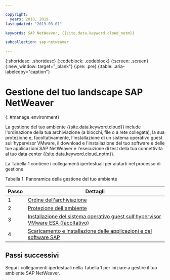 ```yaml
---

copyright:
  years: 2018, 2019
lastupdated: "2019-03-01"

keywords: SAP NetWeaver, {{site.data.keyword.cloud_notm}}

subcollection: sap-netweaver

---
```


{:shortdesc: .shortdesc}
{:codeblock: .codeblock}
{:screen: .screen}
{:new_window: target="_blank"}
{:pre: .pre}
{:table: .aria-labeledby="caption"}

# Gestione del tuo landscape SAP NetWeaver
{: #manage_environment}

La gestione del tuo ambiente {{site.data.keyword.cloud}} include l'ordinazione della tua archiviazione (a blocchi, file o a rete collegata), la sua protezione e, facoltativamente, l'installazione di un sistema operativo guest sull'hypervisor VMware, il download e l'installazione del tuo software e delle tue applicazioni SAP NetWeaver e l'esecuzione di test della tua connettività al tuo data center {{site.data.keyword.cloud_notm}}.

La Tabella 1 contiene i collegamenti ipertestuali per aiutarti nel processo di gestione.

Tabella 1. Panoramica della gestione del tuo ambiente

| Passo | Dettagli |
| --- | --- |
| 1 | [Ordine dell'archiviazione](/docs/infrastructure/sap-netweaver?topic=sap-netweaver-order_storage#order_storage) |
| 2 | [Protezione dell'ambiente](/docs/infrastructure/sap-netweaver?topic=sap-netweaver-secure_environment#secure_environment) |
| 3 | [Installazione del sistema operativo guest sull'hypervisor VMware ESX (facoltativo)](/docs/infrastructure/sap-netweaver?topic=sap-netweaver-install_guest_os#install_guest_os) |
| 4 | [Scaricamento e installazione delle applicazioni e del software SAP](/docs/infrastructure/sap-netweaver?topic=sap-netweaver-install_sap#install_sap) |

## Passi successivi

Segui i collegamenti ipertestuali nella Tabella 1 per iniziare a gestire il tuo ambiente SAP NetWeaver.
